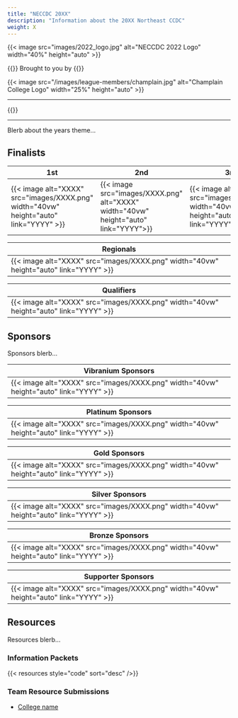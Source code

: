 ```yaml
---
title: "NECCDC 20XX"
description: "Information about the 20XX Northeast CCDC"
weight: X
---
```


{{< image src="images/2022_logo.jpg" alt="NECCDC 2022 Logo" width="40%" height="auto" >}}

{{<intro>}}
Brought to you by
{{</intro>}}

{{< image src="/images/league-members/champlain.jpg" alt="Champlain College Logo" width="25%" height="auto" >}}

---

{{<toc>}}

---

Blerb about the years theme...

## Finalists

| **1st** | **2nd** | **3rd** |
| - | - | - |
| {{< image alt="XXXX" src="images/XXXX.png" width="40vw" height="auto" link="YYYY" >}} | {{< image src="images/XXXX.png" alt="XXXX" width="40vw" height="auto" link="YYYY">}} | {{< image alt="XXXX" src="images/XXXX.png" width="40vw" height="auto" link="YYYY" >}} |


| **Regionals** |
| - |
| {{< image alt="XXXX" src="images/XXXX.png" width="40vw" height="auto" link="YYYY" >}} |


| **Qualifiers** |
| - |
| {{< image alt="XXXX" src="images/XXXX.png" width="40vw" height="auto" link="YYYY" >}} |

## Sponsors

Sponsors blerb...

| **Vibranium Sponsors** |
| - |
| {{< image alt="XXXX" src="images/XXXX.png" width="40vw" height="auto" link="YYYY" >}} |

| **Platinum Sponsors** |
| - |
| {{< image alt="XXXX" src="images/XXXX.png" width="40vw" height="auto" link="YYYY" >}} |

| **Gold Sponsors** |
| - |
| {{< image alt="XXXX" src="images/XXXX.png" width="40vw" height="auto" link="YYYY" >}} |

| **Silver Sponsors** |
| - |
| {{< image alt="XXXX" src="images/XXXX.png" width="40vw" height="auto" link="YYYY" >}} |

| **Bronze Sponsors** |
| - |
| {{< image alt="XXXX" src="images/XXXX.png" width="40vw" height="auto" link="YYYY" >}} |

| **Supporter Sponsors** |
| - |
| {{< image alt="XXXX" src="images/XXXX.png" width="40vw" height="auto" link="YYYY" >}} |

## Resources

Resources blerb...

### Information Packets

{{< resources style="code" sort="desc" />}}

### Team Resource Submissions

- [College name](XXX)
